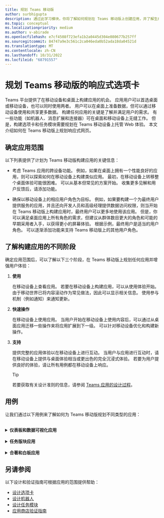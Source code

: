 ```yaml
---
title: 规划 Teams 移动版
author: surbhigupta
description: 通过此学习模块，你将了解如何规划在 Teams 移动版上创建应用，并了解生成应用的不同阶段。
ms.topic: conceptual
ms.localizationpriority: medium
ms.author: v-abirade
ms.openlocfilehash: e7cf4508f723efa1b2a0445d304e080677b257ff
ms.sourcegitcommit: 84747a9e3c561c2ca046eda0b52ada18da04521d
ms.translationtype: MT
ms.contentlocale: zh-CN
ms.lasthandoff: 10/31/2022
ms.locfileid: "68791557"
---
```

# <a name="plan-responsive-tabs-for-teams-mobile"></a>规划 Teams 移动版的响应式选项卡

 Teams 平台提供了在移动设备和桌面上构建应用的机会。 应用用户可以首选桌面或移动设备，也可以同时使用两者。 用户可以在桌面上准备数据，但可以通过移动设备使用和共享更多数据。 构建任何应用的关键是了解并满足用户的需求。 有一些功能（如机器人、消息扩展和连接器）可在桌面和移动设备上无缝工作。 但是，构建选项卡和任务模块需要规划在 Teams 移动设备上托管 Web 体验。 本文介绍如何在 Teams 移动版上规划响应式网页。

## <a name="identify-apps-scope"></a>确定应用范围

以下列表提供了计划为 Teams 移动版构建应用的关键信息：

* 考虑 Teams 应用的跨设备功能。 例如，如果在桌面上拥有一个性能良好的应用，则可以探索如何在移动设备上构建类似应用。 最初，在移动设备上转移整个桌面体验可能很困难。 可以从基本但常见的方案开始。 收集更多见解和用户反馈后，请添加功能。

* 确保以移动设备上的相应用户角色为目标。 例如，如果要构建一个为最终用户提供服务的应用，并且还向开发人员和高级经理提供数据访问权限，则当开始在 Teams 移动版上构建应用时，最终用户可以更多地使用该应用。 但是，你可以满足桌面应用上所有角色的需求，但建议从群体数目更大的角色和可能的早期采用者入手，以获得更小的屏幕体验。 根据示例，最终用户是适当的用户角色。 可以逐渐添加功能来支持 Teams 移动版上的其他用户角色。

## <a name="understand-different-stages-to-build-apps"></a>了解构建应用的不同阶段

确定应用范围后，可以了解以下三个阶段，在 Teams 移动版上规划任何应用并增强用户体验：

1. **使用**

   在移动设备上查看应用。 若要在移动设备上构建应用，可以从使用体验开始。 由于移动世界已将内容滚动作为常见做法，因此可以显示相关信息。 使用参与机制（例如通知）来通知更新。

2. **快速操作**

   在移动设备上使用应用。 当用户开始在移动设备上使用内容后，可以通过从桌面应用迁移一些操作来将应用扩展到下一级。 可以针对移动设备优化和构建新操作。

3. **支持**

   提供完整的应用体验以在移动设备上进行互动。 当用户与应用进行互动时，请在移动设备上提供与桌面体验相当或更出色的完全沉浸式体验。 若要为用户提供良好的体验，请让所有用例都在移动设备上响应。

    > [!TIP]
    > 若要获取有关设计准则的信息，请参阅 [Teams 应用的设计过程](design-teams-app-process.md)。

## <a name="use-cases"></a>用例

让我们通过以下用例来了解如何为 Teams 移动版规划不同类型的应用：

<br>

<details>

<summary><b>仪表板和数据可视化应用</b></summary>

可以了解如何在 Teams 移动平台上规划仪表板和数据可视化应用的响应式选项卡。

使用：

在第一阶段，可以实现最基本的使用体验来查看数据。 域中任何应用的目的都是以可视化效果形式显示数据。 在应用中，可以在桌面上显示最近查看的可视化效果，或显示用户所有授权图表的列表。 在桌面上创建仪表板后，用户可以使用移动设备访问信息。 可以将用户选择的任何图表的详细视图显示为选项卡中的扩展视图，也可以使用任务模块显示。

可以显示以下信息：

* 仪表板和摘要。
* 数据视觉对象、地图和信息图。
* 图表、图形和表。

:::image type="content" source="../../assets/images/app-fundamentals/dashboarding-and-data-visualization-apps-consumption.png" alt-text="以可视化形式显示数据。":::

快速操作：

在第二阶段，用户可以使用桌面体验中的现有图表和视觉对象。 可以引入以下操作：

* 搜索内容。
* 筛选数据。
* 创建书签。

:::image type="content" source="../../assets/images/app-fundamentals/dashboarding-and-data-visualization-apps-quick-actions.png" alt-text="对现有图表和视觉对象的快速操作。":::

启用：

在第三阶段，用户可以从头开始创建内容，例如图表和图形。 确保为移动设备引入应用中的所有功能。 例如，可以使用任务模块帮助访问特定数据项以及详细视图。

可以向用户提供以下访问权限：

* 修改标题和说明。
* 插入数据项以创建可视化效果。
* 在频道或群组聊天中共享可视化效果。

:::image type="content" source="../../assets/images/app-fundamentals/dashboarding-and-data-visualization-apps-enablement.png" alt-text="使用户能够创建图表图形等内容。":::

<br>

</details>

<br>

<details>

<summary><b>任务版块应用</b></summary>

可以了解如何在 Teams 移动平台上为任务版块应用规划响应式选项卡。

使用：

在第一阶段中，应用可以在垂直堆栈中向用户显示任务列表。 如果有多个类别的任务，例如“**建议**”、“**活动**”和“**已关闭**”，则提供筛选器安来显示分组任务或作为标头来查看分组任务。

:::image type="content" source="../../assets/images/app-fundamentals/taskboarding-apps-consumption.png" alt-text="显示垂直堆栈中的任务列表。":::

快速操作：

在第二个阶段，可以向用户提供以下应用访问权限：

* 创建具有必填字段的任务或项，以减少用户的认知负载。
* 更改板类型或视图。
* 通过展开视图查看任务。
* 使用任务模块查看详细视图。
* 将任务移动到不同的类别。
* 通过电子邮件和活动源在聊天和频道中共享相关任务。

:::image type="content" source="../../assets/images/app-fundamentals/taskboarding-apps-quick-actions.png" alt-text="创建任务以减少用户的认知负载。":::

启用：

在第三阶段，可以让用户体验以下活动：

* 添加新项目和板。
* 添加和修改不同的类别，例如 **“建议**”、“ **活动”** 和 **“已关闭**”。
* 为批注、附件和其他复杂功能配置任务。

:::image type="content" source="../../assets/images/app-fundamentals/taskboarding-apps-enablement.png" alt-text="通过添加项目和板来启用用户体验。":::

<br>

</details>

<br>

<details>

<summary><b>合著和白板应用</b></summary>

可以了解如何在 Teams 移动平台上为合著和白板应用规划响应式选项卡。

使用：

在第一阶段，可以考虑使用桌面体验来显示应用中的内容和资产。  可以显示以下功能：

* 评论或反馈。
* 放大缩小字体功能 放大缩小字体功能
* 挂起文档的当前阶段或进度。

:::image type="content" source="../../assets/images/app-fundamentals/coauthoring-and-whiteboarding-apps-consumption.png" alt-text="显示桌面体验中的内容和资产。":::

快速操作:

在第二个阶段，可以引入以下操作：

* 创建用于协作的新板或用于签名的新文档。
* 在内部共享板，也与来宾共享。
* 配置管理员权限。

> [!TIP]
> 可以公开操作，这些操作可以在小屏幕上轻松显示。

:::image type="content" source="../../assets/images/app-fundamentals/coauthoring-and-whiteboarding-apps-quick-actions.png" alt-text="介绍如何创建新的协作板。":::

启用：

在第三阶段，为用户提供完整的体验。 可以让用户体验以下活动：

* 添加文本、形状和快速笔记。
* 在内容中导航。
* 添加层和筛选器。
* 删除、撤消和重做操作。
* 使用 JS SDK API 访问相机和麦克风。 有关设备功能的详细信息，请参阅[设备功能概述](../device-capabilities/device-capabilities-overview.md)。

:::image type="content" source="../../assets/images/app-fundamentals/coauthoring-and-whiteboarding-apps-enablement.png" alt-text="通过添加文本形状和快速笔记和其他功能来启用用户体验。":::

<br>

</details>

## <a name="see-also"></a>另请参阅

以下设计和验证指南可根据应用的范围提供帮助：

* [设计选项卡](../../tabs/design/tabs.md)
* [设计机器人](../../bots/design/bots.md)
* [设计任务模块](../..//task-modules-and-cards/task-modules/design-teams-task-modules.md)
* [应用商店验证指南](../deploy-and-publish/appsource/prepare/teams-store-validation-guidelines.md)
